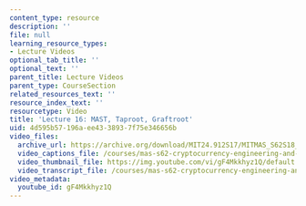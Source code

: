 ```yaml
---
content_type: resource
description: ''
file: null
learning_resource_types:
- Lecture Videos
optional_tab_title: ''
optional_text: ''
parent_title: Lecture Videos
parent_type: CourseSection
related_resources_text: ''
resource_index_text: ''
resourcetype: Video
title: 'Lecture 16: MAST, Taproot, Graftroot'
uid: 4d595b57-196a-ee43-3893-7f75e346656b
video_files:
  archive_url: https://archive.org/download/MIT24.912S17/MITMAS_S62S18_lec16_300k.mp4
  video_captions_file: /courses/mas-s62-cryptocurrency-engineering-and-design-spring-2018/a443a0af8aff5d91bb922d7bf0cc1361_gF4Mkkhyz1Q.vtt
  video_thumbnail_file: https://img.youtube.com/vi/gF4Mkkhyz1Q/default.jpg
  video_transcript_file: /courses/mas-s62-cryptocurrency-engineering-and-design-spring-2018/da4b02e40aa25b39aa533cec8bb79045_gF4Mkkhyz1Q.pdf
video_metadata:
  youtube_id: gF4Mkkhyz1Q
---
```

